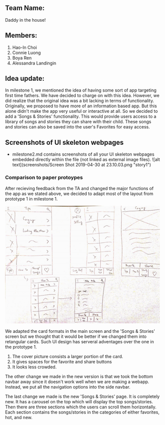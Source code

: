 ## Team Name: 
Daddy in the house!

## Members: 
1. Hao-In Choi
2. Connie Luong 
3. Boya Ren 
4. Alessandra Landingin

## Idea update: 
In milestone 1, we mentioned the idea of having some sort of app targeting first time fathers. We have decided to charge on with this idea. However, we did realize that the original idea was a bit lacking in terms of functionality. Originally, we proposed to have more of an information based app. But this alone didn't make the app very useful or interactive at all. So we decided to add a 'Songs & Stories' functionality. This would provide users access to a library of songs and stories they can share with their child. These songs and stories can also be saved into the user's Favorites for easy access. 

## Screenshots of UI skeleton webpages
* milestone2.md contains screenshots of all your UI skeleton webpages embedded directly within the file (not linked as external image files).
![alt text](screenshots/Screen Shot 2019-04-30 at 23.10.03.png "story1")

### Comparison to paper protoypes

After recieving feedback from the TA and changed the major functions of the app as we stated above, we decided to adapt most of the layout from prototype 1 in milestone 1. 

![Image of prototype 1](milestone_img/prototype1.jpg)

We adapted the card formats in the main screen and the 'Songs & Stories' screen but we thought that it would be better if we changed them into retangular cards. Such UI design has serveral adventages over the one in the prototype 1. 

1. The cover picture consists a larger portion of the card.
2. It gives spaces for the favorite and share buttons
3. It looks less crowded.

The other change we made in the new version is that we took the bottom navbar away since it doesn't work well when we are making a webapp. Instead, we put all the navigation options into the side navbar.

The last change we made is the new 'Songs & Stories' page. It is completely new. It has a carousel on the top which will display the top songs/stories. Then there are three sections which the users can scroll them horizontally. Each section contains the songs/stories in the categories of either favorites, hot, and new. 







